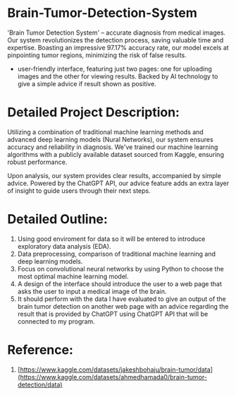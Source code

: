 # Brain-Tumor-Detection-System
'Brain Tumor Detection System' –  accurate diagnosis from medical images. Our system revolutionizes the detection process, saving valuable time and expertise. Boasting an impressive 97.17% accuracy rate, our model excels at pinpointing tumor regions, minimizing the risk of false results.

+ user-friendly interface, featuring just two pages: one for uploading images and the other for viewing results. Backed by AI technology to give a simple advice if result shown as positive.





# Detailed Project Description:
Utilizing a combination of traditional machine learning methods and advanced deep learning models (Nural Networks), our system ensures accuracy and reliability in diagnosis. We've trained our machine learning algorithms with a publicly available dataset sourced from Kaggle, ensuring robust performance.

Upon analysis, our system provides clear results, accompanied by simple advice. Powered by the ChatGPT API, our advice feature adds an extra layer of insight to guide users through their next steps.


# Detailed Outline:
1) Using good enviroment for data so it will be entered to introduce exploratory data analysis (EDA).
2) Data preprocessing, comparison of traditional machine learning and deep learning models.
3) Focus on convolutional neural networks by using Python to choose the most optimal machine learning model.
4) A design of the interface should introduce the user to a web page that asks the user to input a medical image of the brain.
5) It should perform with the data I have evaluated to give an output of the brain tumor detection on another web page with an advice regarding the result that is provided by ChatGPT using ChatGPT API that will be connected to my program.





# Reference:
1) [https://www.kaggle.com/datasets/jakeshbohaju/brain-tumor/data](https://www.kaggle.com/datasets/ahmedhamada0/brain-tumor-detection/data)
